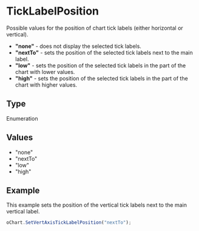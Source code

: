 # TickLabelPosition

Possible values for the position of chart tick labels (either horizontal or vertical).* **"none"** - does not display the selected tick labels.* **"nextTo"** - sets the position of the selected tick labels next to the main label.* **"low"** - sets the position of the selected tick labels in the part of the chart with lower values.* **"high"** - sets the position of the selected tick labels in the part of the chart with higher values.

## Type

Enumeration

## Values

- "none"
- "nextTo"
- "low"
- "high"


## Example

This example sets the position of the vertical tick labels next to the main vertical label.

```javascript
oChart.SetVertAxisTickLabelPosition("nextTo");
```
